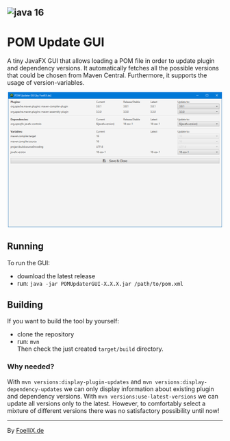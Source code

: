 ![java 16](https://img.shields.io/badge/java-16-brightgreen.svg)
---
# POM Update GUI
A tiny JavaFX GUI that allows loading a POM file in order to update plugin and dependency versions.
It automatically fetches all the possible versions that could be chosen from Maven Central.
Furthermore, it supports the usage of version-variables.

<p align="center">
	<a href="https://raw.githubusercontent.com/FoelliX/POMUpdaterGUI/master/screenshot.jpg" target="_blank"><img src="https://raw.githubusercontent.com/FoelliX/POMUpdaterGUI/master/screenshot.jpg" width="500px"/></a>
</p>

## Running 
To run the GUI:
- download the latest release
- run: `java -jar POMUpdaterGUI-X.X.X.jar /path/to/pom.xml`

## Building
If you want to build the tool by yourself:
- clone the repository
- run: `mvn`  
Then check the just created `target/build` directory.

### Why needed?
With `mvn versions:display-plugin-updates` and `mvn versions:display-dependency-updates` we can only display information about existing plugin and dependency versions.
With `mvn versions:use-latest-versions` we can update all versions only to the latest.
However, to comfortably select a mixture of different versions there was no satisfactory possibility until now!

---

By [FoelliX.de](https://FoelliX.de)